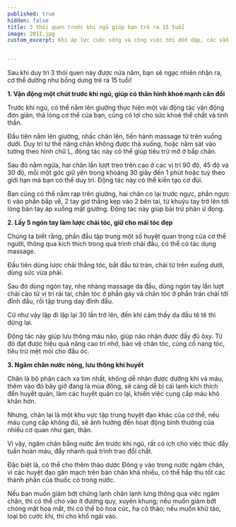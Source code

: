 ```yaml
---
published: true
hidden: false
title: 3 thói quen trước khi ngủ giúp bạn trẻ ra 15 tuổi
image: 2011.jpg
custom_excerpt: Khi áp lực cuộc sống và công việc tới dồn dập, các vấn đề phiền toái như nếp nhăn, quầng thâm mắt cũng ồ ạt kéo tới. 


---
```


Sau khi duy trì 3 thói quen này được nửa năm, bạn sẽ ngạc nhiên nhận ra, cơ thể dường như bỗng dưng trẻ ra 15 tuổi!

**1. Vận động một chút trước khi ngủ, giúp có thân hình khoẻ mạnh cân đối**

Trước khi ngủ, có thể nằm lên giường thực hiện một vài động tác vận động đơn giản, thả lỏng cơ thể của bạn, cũng có lợi cho sức khoẻ thể chất và tinh thần.

Đầu tiên nằm lên giường, nhấc chân lên, tiến hành massage từ trên xuống dưới. Duy trì tư thế nâng chân không được thả xuống, hoặc nằm sát vào tường theo hình chữ L, động tác này có thể giúp tiêu trừ mỡ ở bắp chân.

Sau đó nằm ngửa, hai chân lần lượt treo trên cao ở các vị trí 90 độ, 45 độ và 30 độ, mỗi một góc giữ yên trong khoảng 30 giây đến 1 phút hoặc tuỳ theo giới hạn mà bạn có thể duy trì. Động tác này có thể kiến tạo cơ đùi.

Bạn cũng có thể nằm rạp trên giường, hai chân co lại trước ngực, phần ngực tì vào phần bắp vế, 2 tay giơ thẳng kẹp vào 2 bên tai, từ khuỷu tay trở lên tới lòng bàn tay áp xuống mặt giường. Động tác này giúp bài trừ phân ứ đọng.

**2. Lấy 5 ngón tay làm lược chải tóc, giữ cho mái tóc đẹp**

Chúng ta biết rằng, phần đầu tập trung một số huyệt quan trọng của cơ thể người, thông qua kích thích trong quá trình chải đầu, có thể có tác dụng massage.

Đầu tiên dùng lược chải thẳng tóc, bắt đầu từ trán, chải từ trên xuống dưới, dùng sức vừa phải.

Sau đó dùng ngón tay, nhẹ nhàng massage da đầu, dùng ngón tay lần lượt chải cào từ vị trí rái tai, chân tóc ở phần gáy và chân tóc ở phần trán chải tới đỉnh đầu, rồi tập trung day đỉnh đầu.

Cứ như vậy lặp đi lặp lại 30 lần trở lên, đến khi cảm thấy da đầu tê tê thì dừng lại.

Động tác này giúp lưu thông máu não, giúp não nhận được đầy đủ ôxy. Từ đó đạt được hiệu quả nâng cao trí nhớ, bảo vệ chân tóc, củng cố nang tóc, tiêu trừ mệt mỏi cho đầu óc.

**3. Ngâm chân nước nóng, lưu thông khí huyết**

Chân là bộ phận cách xa tim nhất, không dễ nhận được dưỡng khí và máu, thêm vào đó bây giờ đang là mùa đông, sẽ càng dễ bị cái lạnh kích thích đến huyết quản, làm các huyết quản co lại, khiến việc cung cấp máu khó khăn hơn.

Nhưng, chân lại là một khu vực tập trung huyệt đạo khác của cơ thể, nếu máu cung cấp không đủ, sẽ ảnh hưởng đến hoạt động bình thường của nhiều cơ quan như gan, thận.

Vì vậy, ngâm chân bằng nước ấm trước khi ngủ, rất có ích cho việc thúc đẩy tuần hoàn máu, đẩy nhanh quá trình trao đổi chất.

Đặc biệt là, có thể cho thêm thảo dược Đông y vào trong nước ngâm chân, vì các huyệt đạo gân mạch trên bàn chân khá nhiều, có thể hấp thu tốt các thành phần của thuốc có trong nước.

Nếu bạn muốn giảm bớt chứng lạnh chân lạnh lưng thông qua việc ngâm chân, thì có thể cho vào ít đương quy, xuyên khung; nếu muốn giảm bớt chóng mặt hoa mắt, thì có thể bỏ hoa cúc, hạ cô thảo; nếu muốn khử táo, loại bỏ cước khí, thì cho khổ ngải vào.